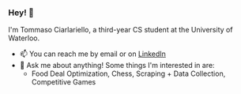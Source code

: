 ### Hey! 🦆
I'm Tommaso Ciarlariello, a third-year CS student at the University of Waterloo.
- 📫 You can reach me by email or on [LinkedIn](https://www.linkedin.com/in/tomasciar/)
- 💬 Ask me about anything! Some things I'm interested in are:
  - Food Deal Optimization, Chess, Scraping + Data Collection, Competitive Games
